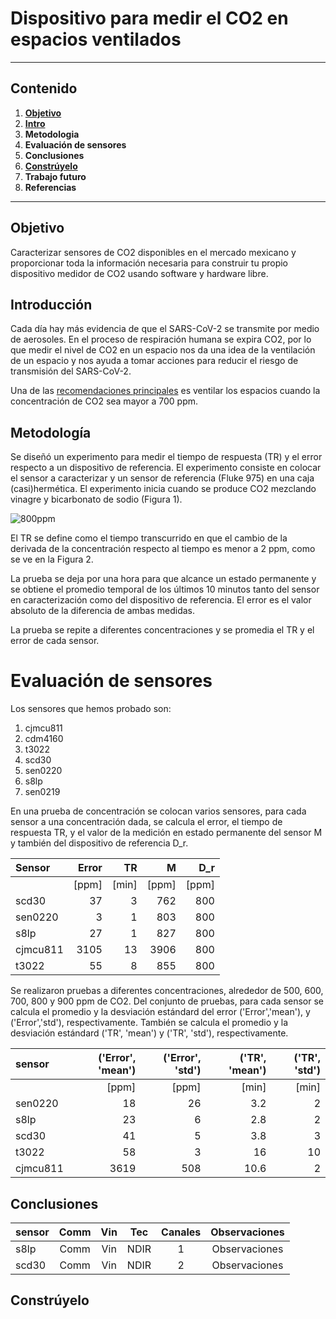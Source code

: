 # Dispositivo para medir el CO2 en espacios ventilados

___
## Contenido

1. [**Objetivo**](#Objetivo)
2. [**Intro**](#Introducción)
3. **Metodologia**
4. **Evaluación de sensores**
5. **Conclusiones**
6. [**Constrúyelo**](#Constrúyelo)
7. **Trabajo futuro**
8. **Referencias**

___

## Objetivo

Caracterizar sensores de CO2 disponibles en el mercado mexicano y proporcionar
toda la información necesaria para construir tu propio dispositivo medidor de CO2 usando
software y hardware libre.


## Introducción

Cada día hay más evidencia de que el SARS-CoV-2 se transmite por medio de aerosoles.
En el proceso de respiración humana se expira CO2,  por lo que medir
el nivel de CO2 en un espacio nos da una idea de la ventilación de un espacio
y nos ayuda a tomar acciones para
reducir el riesgo de transmisión del SARS-CoV-2.

Una de las
[recomendaciones principales](https://unamglobal.unam.mx/pese-a-lo-que-nos-habian-dicho-la-covid-19-si-se-transmite-por-aire-y-la-ventilacion-es-crucial-para-protegernos/?fbclid=IwAR0sW6vuGHWTH13rlhkBLLkxjZxu5v7fGgK68bcxknCwfhoOIFyJ7NPaWW8)
es ventilar los espacios
cuando la concentración de CO2 sea mayor a 700 ppm.


## Metodología
Se diseñó un experimento para medir el tiempo de respuesta (TR)
y el error respecto a un dispositivo de referencia. El experimento
consiste en colocar el sensor a caracterizar y un sensor de referencia (Fluke 975)
en una caja (casi)hermética. El experimento inicia cuando se produce CO2 mezclando
vinagre y bicarbonato de sodio (Figura 1).


![800ppm](https://github.com/Dispositivos-Edificio-Bioclimatico/co2/blob/6793b8df06d98f5591a92e80fcb6b1445978810d/sensores_vco2/img/800ppm.png "800ppm")

El TR se define como el tiempo transcurrido  en que el cambio de la derivada de la concentración
respecto al tiempo es menor a 2 ppm, como se ve en la  Figura 2.

La prueba se deja por una hora para que alcance un estado permanente y se obtiene el promedio temporal
de los últimos 10 minutos tanto del sensor en caracterización como del dispositivo de referencia. El
error es el valor absoluto de la diferencia de ambas medidas.

La prueba se repite a diferentes concentraciones y se promedia el TR y el error de cada sensor.





# Evaluación de sensores  


Los sensores que hemos probado son:

1. cjmcu811
2. cdm4160
3. t3022
4. scd30
5. sen0220
6. s8lp
7. sen0219

En una prueba de concentración se colocan varios sensores,
para cada sensor a una concentración dada, se calcula el error, el
tiempo de respuesta TR, y el valor de la medición en estado permanente
del sensor M y también del dispositivo de referencia D_r.

|         Sensor         |   Error |   TR  |    M |   D_r |
|:-----------------------|--------:|------:|-----:|------:|
|                        |   [ppm] | [min] |[ppm] | [ppm] |
| scd30                  |      37 |     3 |  762 |   800 |
| sen0220                |       3 |     1 |  803 |   800 |
| s8lp                   |      27 |     1 |  827 |   800 |
| cjmcu811               |    3105 |    13 | 3906 |   800 |
| t3022                  |      55 |     8 |  855 |   800 |



Se realizaron pruebas a diferentes concentraciones, alrededor de 500, 600, 700, 800 y 900 ppm
de CO2. Del conjunto de pruebas, para cada sensor se calcula
el promedio y la desviación estándard
del error ('Error','mean'), y ('Error','std'), respectivamente.
También se calcula el promedio y la desviación estándard  ('TR', 'mean')  y
('TR', 'std'), respectivamente.


| sensor   |   ('Error', 'mean') |   ('Error', 'std') |   ('TR', 'mean')  |   ('TR', 'std')  |
|:---------|--------------------:|-------------------:|------------------:|-----------------:|
|          |       [ppm]         |        [ppm]       |      [min]        |        [min]     |
| sen0220  |                  18 |                 26 |               3.2 |                2 |
| s8lp     |                  23 |                  6 |               2.8 |                2 |
| scd30    |                  41 |                  5 |               3.8 |                3 |
| t3022    |                  58 |                  3 |              16   |               10 |
| cjmcu811 |                3619 |                508 |              10.6 |                2 |


## Conclusiones

| sensor    |  Comm |   Vin |   Tec  |   Canales  | Observaciones |
| :-----    | :--:  |  :--: | :---:  |  :------:  | :----------:  |
| s8lp      |  Comm |   Vin |   NDIR |   1        | Observaciones |
| scd30     |  Comm |   Vin |   NDIR |   2        | Observaciones |



## Constrúyelo
